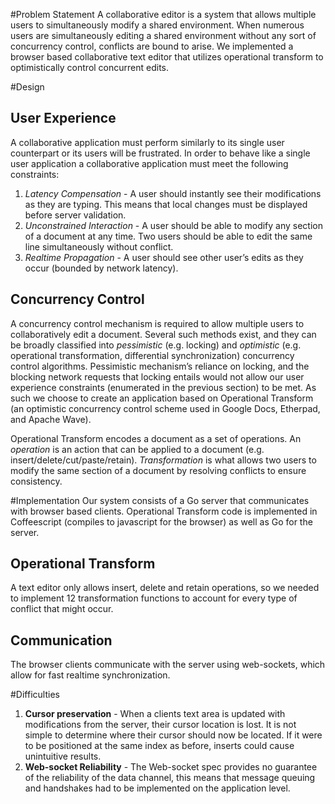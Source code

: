 #Problem Statement
A collaborative editor is a system that allows multiple users to simultaneously modify a shared environment. When numerous users are simultaneously editing a shared environment without any sort of concurrency control, conflicts are bound to arise. We implemented a browser based collaborative text editor that utilizes operational transform to optimistically control concurrent edits.

#Design
## User Experience
A collaborative application must perform similarly to its single user counterpart or its users will be frustrated. In order to behave like a single user application a collaborative application must meet the following constraints:

1. *Latency Compensation* - A user should instantly see their modifications as they are typing. This means that local changes must be displayed before server validation.
2. *Unconstrained Interaction* - A user should be able to modify any section of a document at any time. Two users should be able to edit the same line simultaneously without conflict.
3. *Realtime Propagation* - A user should see other user’s edits as they occur (bounded by network latency).

## Concurrency Control
A concurrency control mechanism is required to allow multiple users to collaboratively edit a document. Several such methods exist, and they can be broadly classified into *pessimistic* (e.g. locking) and *optimistic* (e.g. operational transformation, differential synchronization) concurrency control algorithms. Pessimistic mechanism’s reliance on locking, and the blocking network requests that locking entails would not allow our user experience constraints (enumerated in the previous section) to be met. As such we choose to create an application based on Operational Transform (an optimistic concurrency control scheme used in Google Docs, Etherpad, and Apache Wave).

Operational Transform encodes a document as a set of operations. An *operation* is an action that can be applied to a document (e.g. insert/delete/cut/paste/retain). *Transformation* is what allows two users to modify the same section of a document by resolving conflicts to ensure consistency.

#Implementation
Our system consists of a Go server that communicates with browser based clients. Operational Transform code is implemented in Coffeescript (compiles to javascript for the browser) as well as Go for the server.
## Operational Transform
A text editor only allows insert, delete and retain operations, so we needed to implement 12 transformation functions to account for every type of conflict that might occur.
## Communication 
The browser clients communicate with the server using web-sockets, which allow for fast realtime synchronization. 

#Difficulties
1. **Cursor preservation** - When a clients text area is updated with modifications from the server, their cursor location is lost. It is not simple to determine where their cursor should now be located. If it were to be positioned at the same index as before, inserts could cause unintuitive results. 
2. **Web-socket Reliability** - The Web-socket spec provides no guarantee of the reliability of the data channel, this means that message queuing and handshakes had to be implemented on the application level.